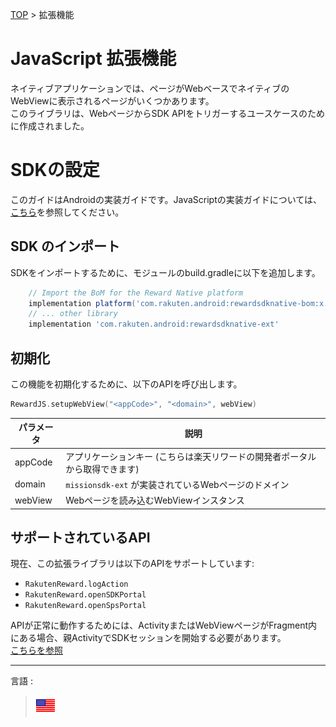 [TOP](../../README.md#top) > 拡張機能    

# JavaScript 拡張機能    
ネイティブアプリケーションでは、ページがWebベースでネイティブのWebViewに表示されるページがいくつかあります。  
このライブラリは、WebページからSDK APIをトリガーするユースケースのために作成されました。 

# SDKの設定  
このガイドはAndroidの実装ガイドです。JavaScriptの実装ガイドについては、[こちら](https://github.com/rakuten-ads/Rakuten-Reward-JS/tree/main/js-extension-library/ja)を参照してください。

## SDK のインポート  
SDKをインポートするために、モジュールのbuild.gradleに以下を追加します。  

```groovy
    // Import the BoM for the Reward Native platform
    implementation platform('com.rakuten.android:rewardsdknative-bom:x.x.x')
    // ... other library
    implementation 'com.rakuten.android:rewardsdknative-ext'
```  

## 初期化  
この機能を初期化するために、以下のAPIを呼び出します。  

```kotlin  
RewardJS.setupWebView("<appCode>", "<domain>", webView)
```  
| パラメータ | 説明 |
| --- | --- |
| appCode | アプリケーションキー (こちらは楽天リワードの開発者ポータルから取得できます) |
| domain | `missionsdk-ext` が実装されているWebページのドメイン |
| webView | Webページを読み込むWebViewインスタンス |  

## サポートされているAPI
現在、この拡張ライブラリは以下のAPIをサポートしています:
* `RakutenReward.logAction`
* `RakutenReward.openSDKPortal`  
* `RakutenReward.openSpsPortal`

APIが正常に動作するためには、ActivityまたはWebViewページがFragment内にある場合、親ActivityでSDKセッションを開始する必要があります。   
[こちらを参照](../basic/README.md#activity-と紐づけてsdk機能をアクティブにする)

---
言語 :
> [![en](../../lang/en.png)](../../extension/README.md) 

